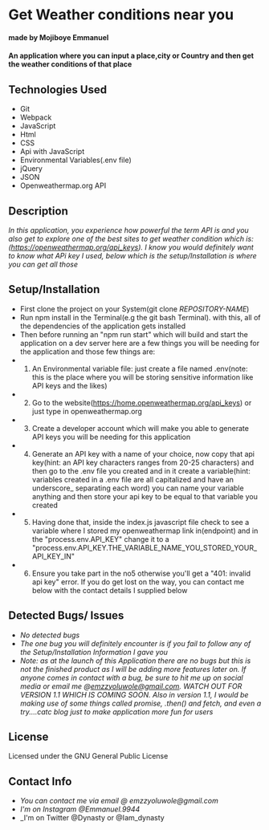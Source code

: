 # Get Weather conditions near you
#### made by Mojiboye Emmanuel

#### An application where you can input a place,city or Country and then get the weather conditions of that place

## Technologies Used
* Git
* Webpack
* JavaScript
* Html
* CSS
* Api with JavaScript
* Environmental Variables(.env file)
* jQuery
* JSON
* Openweathermap.org API

## Description
_In this application, you experience how powerful the term API is and you also get to explore one of the best sites to get weather condition which is: (https://openweathermap.org/api_keys). I know you would definitely want to know what APi key I used, below which is the setup/Installation is where you can get all those_

## Setup/Installation
* First clone the project on your System(git clone _REPOSITORY-NAME_)
* Run npm install in the Terminal(e.g the git bash Terminal). with this, all of the dependencies of the application gets installed
* Then before running an "npm run start" which will build and start the application on a dev server here are a few things you will be needing for the application and those few things are:
* 1. An Environmental variable file: just create a file named .env(note: this is the place where you will be storing sensitive information like API keys and the likes)
* 2. Go to the website(https://home.openweathermap.org/api_keys) or just type in openweathermap.org
* 3. Create a developer account which will make you able to generate API keys you will be needing for this application
* 4. Generate an API key with a name of your choice, now copy that api key(hint: an API key characters ranges from 20-25 characters) and then go to the .env file you created and in it create a variable(hint: variables created in a .env file are all capitalized and have an underscore_ separating each word) you can name your variable anything and then store your api key to be equal to that variable you created
* 5. Having done that, inside the index.js javascript file check to see a variable where I stored my openweathermap link in(endpoint) and in the "process.env.API_KEY" change it to a "process.env.API_KEY.THE_VARIABLE_NAME_YOU_STORED_YOUR_API_KEY_IN"
* 6. Ensure you take part in the no5 otherwise you'll get a "401: invalid api key" error. If you do get lost on the way, you can contact me below with the contact details I supplied below


## Detected Bugs/ Issues
* _No detected bugs_
* _The one bug you will definitely encounter is if you fail to follow any of the Setup/Installation Information I gave you_
* _Note: as at the launch of this Application there are no bugs but this is not the finished product as I will be adding more features later on. If anyone comes in contact with a bug, be sure to hit me up on social media or email me @emzzyoluwole@gmail.com. WATCH OUT FOR VERSION 1.1 WHICH IS COMING SOON. Also in version 1.1, I would be making use of some things called promise, .then() and fetch, and even a try....catc blog just to make application more fun for users_

## License
Licensed under the GNU General Public License

## Contact Info
* _You can contact me via email @ emzzyoluwole@gmail.com_
* _I'm on Instagram @Emmanuel.9944_
* _I'm on Twitter @Dynasty or @Iam_dynasty










<!-- when writing me Emmanuel make sure you read this:

EMMANUEL MAKE SURE YOU MAKE A GREAT README FILE 

You should always be careful storing any sensitive information in your application. Even if it's just the key for an API that's free for public use, you should still be in the habit of keeping this information private.

Generally, we don't need to worry too much about security with the public APIs that we'll be using, but it's important to be aware of the security issues around API keys. Make sure you store all keys in a local .env file that's never pushed to Github. dotenv-webpack should also be a regular tool in your toolbox whenever you're using sensitive variables in webpack projects. And once again, when you do push projects to GitHub that require API keys, make sure to include instructions in the README so that other users can clone your project and use their own API keys to see what you've built. That means including all steps for getting a key - from the link to sign up for an account to any steps to getting an API key to using a personal key with a .env file. Adding both a .env file with properly stored API variables as well as instructions for adding an API key is a requirement for this section's independent project. -->